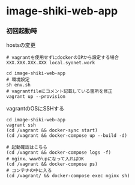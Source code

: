 # image-shiki-web-app

### 初回起動時

hostsの変更

```
# vagrantを使用せずにdockerのIPから設定する場合
XXX.XXX.XXX.XXX local.syonet.work
```

```
cd image-shiki-web-app
# 環境設定
sh env.sh
# vagrantfileにコメント記載している箇所を修正
vagrant up --provision
```

vagrantのOSにSSHする

```
cd image-shiki-web-app
vagrant ssh
(cd /vagrant && docker-sync start)
(cd /vagrant && docker-compose up --build -d)

# 起動確認はこちら
(cd /vagrant && docker-compose logs -f)
# nginx、wwwがupになって入ればOK
(cd /vagrant && docker-compose ps)
# コンテナの中に入る
(cd /vagrant/ && docker-compose exec nginx sh)
```
